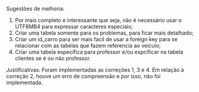 Sugestões de melhoria:
1. Por mais completo e interessante que seja, não é necessário usar o UTF8MB4 para expressar caracteres especiais;
2. Criar uma tabela somente para os problemas, para ficar mais detalhado;
3. Criar um id_carro para ser mais facil de usar a foreign key para se relacionar com as tabelas que fazem referencia ao veículo;
4. Criar uma tabela específica para professor e/ou espcificar na tabela clientes se é ou não professor.

Justificativas: Foram implementadas as correções 1, 3 e 4. Em relação à correção 2, houve um erro de compreensão e por isso, não foi implementada.
